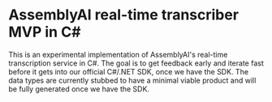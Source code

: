 # AssemblyAI real-time transcriber MVP in C#

This is an experimental implementation of AssemblyAI's real-time transcription service in C#.
The goal is to get feedback early and iterate fast before it gets into our official C#/.NET SDK, once we have the SDK.
The data types are currently stubbed to have a minimal viable product and will be fully generated once we have the SDK.
